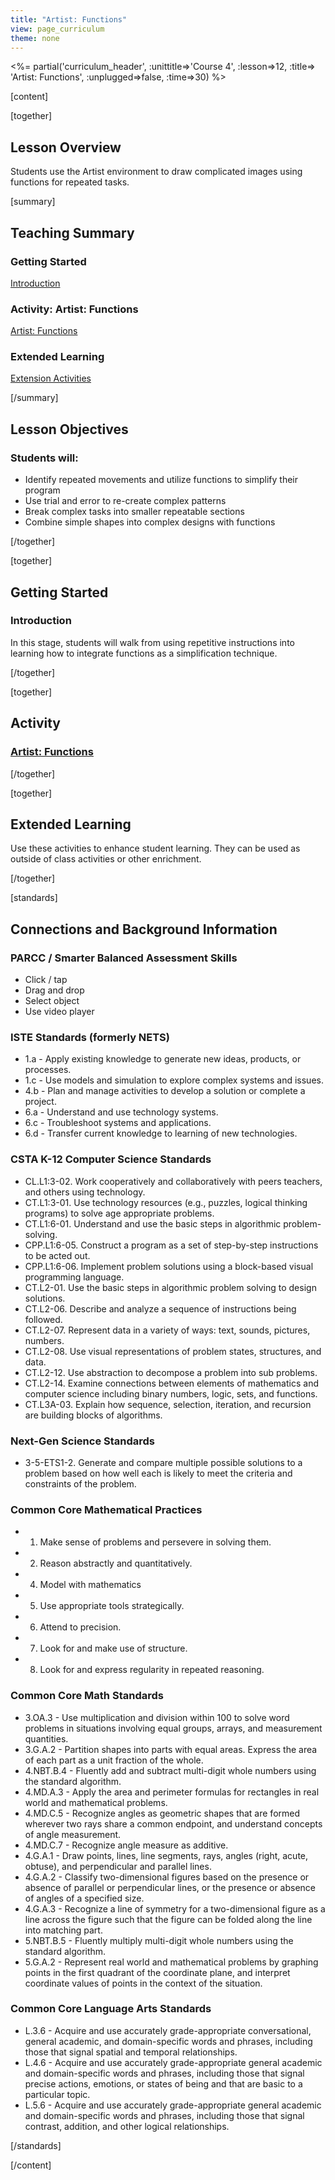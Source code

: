 ```yaml
---
title: "Artist: Functions"
view: page_curriculum
theme: none
---
```


<!--
live preview (once saved to dropbox) is at http://staging.code.org/curriculum/.  don't share this URL!
-->

<%= partial('curriculum_header', :unittitle=>'Course 4', :lesson=>12, :title=> 'Artist: Functions', :unplugged=>false, :time=>30) %>

[content]

[together]

## Lesson Overview 

Students use the Artist environment to draw complicated images using functions for repeated tasks.

[summary]

## Teaching Summary
### **Getting Started**

[Introduction](#GetStarted) <br/>

### **Activity: Artist: Functions**

[Artist: Functions](#Activity)

### **Extended Learning**

[Extension Activities](#Extended)


[/summary]

## Lesson Objectives 
### Students will:

- Identify repeated movements and utilize functions to simplify their program
- Use trial and error to re-create complex patterns
- Break complex tasks into smaller repeatable sections
- Combine simple shapes into complex designs with functions

[/together]

[together]

## Getting Started

### <a name="GetStarted"></a> Introduction

In this stage, students will walk from using repetitive instructions into learning how to integrate functions as a simplification technique. 

[/together]

[together]

## Activity
### <a name="Activity"></a> [Artist: Functions](http://learn.code.org/s/course4/stage/12/puzzle/1)

[/together]

[together]

## Extended Learning 
<a name="Extended"></a>Use these activities to enhance student learning. They can be used as outside of class activities or other enrichment.


[/together]

[standards]

## Connections and Background Information

### PARCC / Smarter Balanced Assessment Skills

- Click / tap
- Drag and drop
- Select object
- Use video player

### ISTE Standards (formerly NETS)

- 1.a - Apply existing knowledge to generate new ideas, products, or processes.
- 1.c - Use models and simulation to explore complex systems and issues.
- 4.b - Plan and manage activities to develop a solution or complete a project.
- 6.a - Understand and use technology systems.
- 6.c - Troubleshoot systems and applications.
- 6.d - Transfer current knowledge to learning of new technologies.  

### CSTA K-12 Computer Science Standards
 
- CL.L1:3-02. Work cooperatively and collaboratively with peers teachers, and others using technology.
- CT.L1:3-01. Use technology resources (e.g., puzzles, logical thinking programs) to solve age appropriate problems.
- CT.L1:6-01. Understand and use the basic steps in algorithmic problem-solving.
- CPP.L1:6-05. Construct a program as a set of step-by-step instructions to be acted out.
- CPP.L1:6-06. Implement problem solutions using a block-based visual programming language.
- CT.L2-01. Use the basic steps in algorithmic problem solving to design solutions.
- CT.L2-06. Describe and analyze a sequence of instructions being followed.
- CT.L2-07. Represent data in a variety of ways: text, sounds, pictures, numbers.
- CT.L2-08. Use visual representations of problem states, structures, and data.
- CT.L2-12. Use abstraction to decompose a problem into sub problems. 
- CT.L2-14. Examine connections between elements of mathematics and computer science including binary numbers, logic, sets, and functions. 
- CT.L3A-03. Explain how sequence, selection, iteration, and recursion are building blocks of algorithms.

### Next-Gen Science Standards

- 3-5-ETS1-2. Generate and compare multiple possible solutions to a problem based on how well each is likely to meet the criteria and constraints of the problem.

### Common Core Mathematical Practices
 
- 1. Make sense of problems and persevere in solving them.
- 2. Reason abstractly and quantitatively.
- 4. Model with mathematics
- 5. Use appropriate tools strategically.
- 6. Attend to precision.
- 7. Look for and make use of structure.
- 8. Look for and express regularity in repeated reasoning.

### Common Core Math Standards

- 3.OA.3 - Use multiplication and division within 100 to solve word problems in situations involving equal groups, arrays, and measurement quantities.
- 3.G.A.2 - Partition shapes into parts with equal areas. Express the area of each part as a unit fraction of the whole.
- 4.NBT.B.4 - Fluently add and subtract multi-digit whole numbers using the standard algorithm.
- 4.MD.A.3 - Apply the area and perimeter formulas for rectangles in real world and mathematical problems.
- 4.MD.C.5 - Recognize angles as geometric shapes that are formed wherever two rays share a common endpoint, and understand concepts of angle measurement.
- 4.MD.C.7 - Recognize angle measure as additive.
- 4.G.A.1 - Draw points, lines, line segments, rays, angles (right, acute, obtuse), and perpendicular and parallel lines.
- 4.G.A.2 - Classify two-dimensional figures based on the presence or absence of parallel or perpendicular lines, or the presence or absence of angles of a specified size.
- 4.G.A.3 - Recognize a line of symmetry for a two-dimensional figure as a line across the figure such that the figure can be folded along the line into matching part.
- 5.NBT.B.5 - Fluently multiply multi-digit whole numbers using the standard algorithm.
- 5.G.A.2 - Represent real world and mathematical problems by graphing points in the first quadrant of the coordinate plane, and interpret coordinate values of points in the context of the situation.

### Common Core Language Arts Standards

- L.3.6 - Acquire and use accurately grade-appropriate conversational, general academic, and domain-specific words and phrases, including those that signal spatial and temporal relationships.
- L.4.6 - Acquire and use accurately grade-appropriate general academic and domain-specific words and phrases, including those that signal precise actions, emotions, or states of being and that are basic to a particular topic.
- L.5.6 - Acquire and use accurately grade-appropriate general academic and domain-specific words and phrases, including those that signal contrast, addition, and other logical relationships.

[/standards]

[/content]

<link rel="stylesheet" type="text/css" href="../docs/morestyle.css"/>
